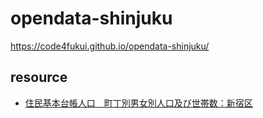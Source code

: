 # opendata-shinjuku

https://code4fukui.github.io/opendata-shinjuku/

## resource

- [住民基本台帳人口　町丁別男女別人口及び世帯数：新宿区](https://www.city.shinjuku.lg.jp/kusei/file02_00025.html)
